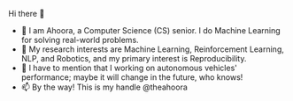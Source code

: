 Hi there 👋
- 🌱 I am Ahoora, a Computer Science (CS) senior. I do Machine Learning for solving real-world problems.
- 👀 My research interests are Machine Learning, Reinforcement Learning, NLP, and Robotics, and my primary interest is Reproducibility.
- 🔭 I have to mention that I working on autonomous vehicles' performance; maybe it will change in the future, who knows!
- 📫 By the way! This is my handle @theahoora
